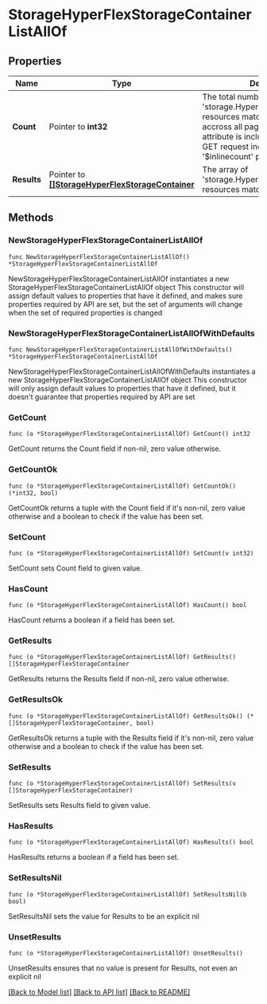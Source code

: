 # StorageHyperFlexStorageContainerListAllOf

## Properties

Name | Type | Description | Notes
------------ | ------------- | ------------- | -------------
**Count** | Pointer to **int32** | The total number of &#39;storage.HyperFlexStorageContainer&#39; resources matching the request, accross all pages. The &#39;Count&#39; attribute is included when the HTTP GET request includes the &#39;$inlinecount&#39; parameter. | [optional] 
**Results** | Pointer to [**[]StorageHyperFlexStorageContainer**](StorageHyperFlexStorageContainer.md) | The array of &#39;storage.HyperFlexStorageContainer&#39; resources matching the request. | [optional] 

## Methods

### NewStorageHyperFlexStorageContainerListAllOf

`func NewStorageHyperFlexStorageContainerListAllOf() *StorageHyperFlexStorageContainerListAllOf`

NewStorageHyperFlexStorageContainerListAllOf instantiates a new StorageHyperFlexStorageContainerListAllOf object
This constructor will assign default values to properties that have it defined,
and makes sure properties required by API are set, but the set of arguments
will change when the set of required properties is changed

### NewStorageHyperFlexStorageContainerListAllOfWithDefaults

`func NewStorageHyperFlexStorageContainerListAllOfWithDefaults() *StorageHyperFlexStorageContainerListAllOf`

NewStorageHyperFlexStorageContainerListAllOfWithDefaults instantiates a new StorageHyperFlexStorageContainerListAllOf object
This constructor will only assign default values to properties that have it defined,
but it doesn't guarantee that properties required by API are set

### GetCount

`func (o *StorageHyperFlexStorageContainerListAllOf) GetCount() int32`

GetCount returns the Count field if non-nil, zero value otherwise.

### GetCountOk

`func (o *StorageHyperFlexStorageContainerListAllOf) GetCountOk() (*int32, bool)`

GetCountOk returns a tuple with the Count field if it's non-nil, zero value otherwise
and a boolean to check if the value has been set.

### SetCount

`func (o *StorageHyperFlexStorageContainerListAllOf) SetCount(v int32)`

SetCount sets Count field to given value.

### HasCount

`func (o *StorageHyperFlexStorageContainerListAllOf) HasCount() bool`

HasCount returns a boolean if a field has been set.

### GetResults

`func (o *StorageHyperFlexStorageContainerListAllOf) GetResults() []StorageHyperFlexStorageContainer`

GetResults returns the Results field if non-nil, zero value otherwise.

### GetResultsOk

`func (o *StorageHyperFlexStorageContainerListAllOf) GetResultsOk() (*[]StorageHyperFlexStorageContainer, bool)`

GetResultsOk returns a tuple with the Results field if it's non-nil, zero value otherwise
and a boolean to check if the value has been set.

### SetResults

`func (o *StorageHyperFlexStorageContainerListAllOf) SetResults(v []StorageHyperFlexStorageContainer)`

SetResults sets Results field to given value.

### HasResults

`func (o *StorageHyperFlexStorageContainerListAllOf) HasResults() bool`

HasResults returns a boolean if a field has been set.

### SetResultsNil

`func (o *StorageHyperFlexStorageContainerListAllOf) SetResultsNil(b bool)`

 SetResultsNil sets the value for Results to be an explicit nil

### UnsetResults
`func (o *StorageHyperFlexStorageContainerListAllOf) UnsetResults()`

UnsetResults ensures that no value is present for Results, not even an explicit nil

[[Back to Model list]](../README.md#documentation-for-models) [[Back to API list]](../README.md#documentation-for-api-endpoints) [[Back to README]](../README.md)


